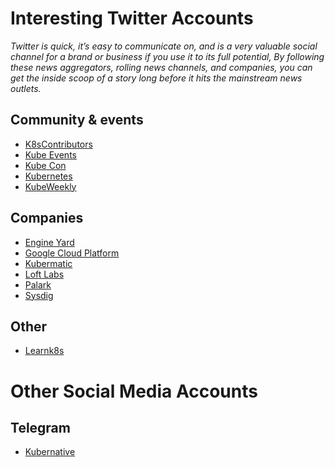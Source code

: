 Interesting Twitter Accounts
=======================================================================

*Twitter is quick, it’s easy to communicate on, and is a very valuable social channel for a brand or business if you use it to its full potential, By following these news aggregators, rolling news channels, and companies, you can get the inside scoop of a story long before it hits the mainstream news outlets.*

## Community & events
* [K8sContributors](https://twitter.com/K8sContributors)
* [Kube Events](https://twitter.com/K8sEvents)
* [Kube Con](https://twitter.com/kubecon_)
* [Kubernetes](https://twitter.com/kubernetesio)
* [KubeWeekly](https://twitter.com/kubeweekly)

## Companies
* [Engine Yard](https://twitter.com/engineyard)
* [Google Cloud Platform](https://twitter.com/googlecloud)
* [Kubermatic](https://twitter.com/Kubermatic/)
* [Loft Labs](https://twitter.com/loft_sh)
* [Palark](https://twitter.com/palark_com)
* [Sysdig](https://twitter.com/sysdig)

## Other
* [Learnk8s](https://twitter.com/learnk8s)

Other Social Media Accounts
=======================================================================

## Telegram
* [Kubernative](https://t.me/kubernative)
